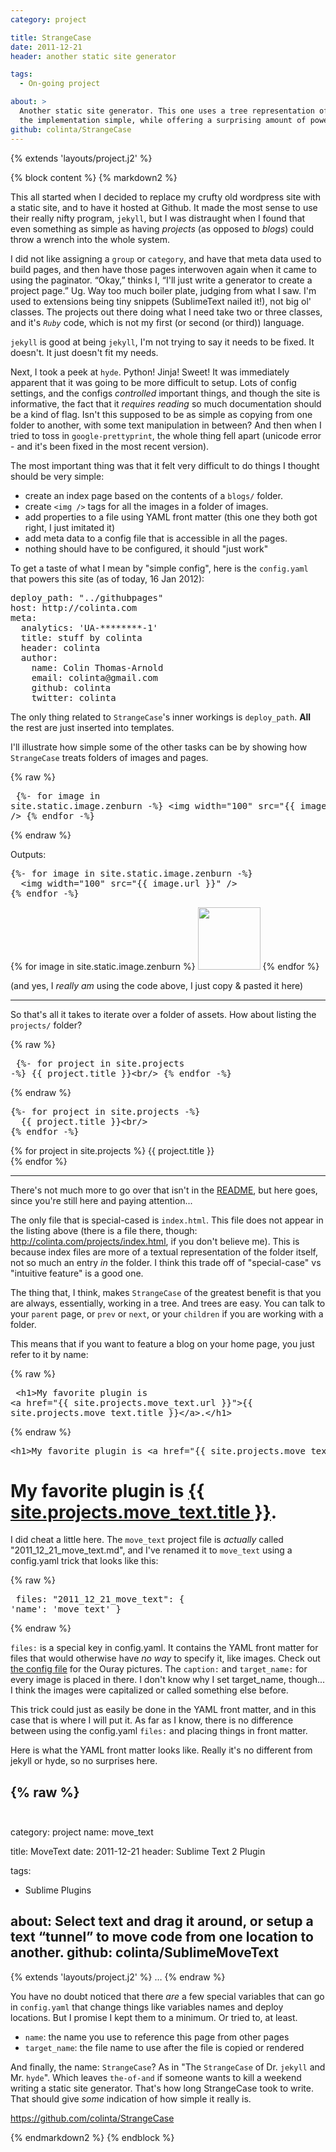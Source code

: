 ```yaml
---
category: project

title: StrangeCase
date: 2011-12-21
header: another static site generator

tags:
  - On-going project

about: >
  Another static site generator. This one uses a tree representation of your site to keep
  the implementation simple, while offering a surprising amount of power.
github: colinta/StrangeCase
---
```

{% extends 'layouts/project.j2' %}

{% block content %}
{% markdown2 %}

This all started when I decided to replace my crufty old wordpress site with a static site, and to have it hosted at
Github.  It made the most sense to use their really nifty program, `jekyll`, but I was distraught when I found
that even something as simple as having *projects* (as opposed to *blogs*) could throw a wrench into the whole system.

I did not like assigning a `group` or `category`, and have that meta data used to build pages, and then have those pages
interwoven again when it came to using the paginator.  “Okay,” thinks I, “I'll just write a generator to create a project
page.”  Ug.  Way too much boiler plate, judging from what I saw.  I'm used to extensions being tiny snippets (SublimeText
nailed it!), not big ol' classes.  The projects out there doing what I need take two or three classes, and it's *`Ruby`*
code, which is not my first (or second (or third)) language.

`jekyll` is good at being `jekyll`, I'm not trying to say it needs to be fixed.  It doesn't.  It just doesn't fit
my needs.

Next, I took a peek at `hyde`.  Python!  Jinja!  Sweet!  It was immediately apparent that it was going to be more difficult
to setup.  Lots of config settings, and the configs *controlled* important things, and though the site is informative, the
fact that it *requires reading* so much documentation should be a kind of flag.  Isn't this supposed to be as simple as
copying from one folder to another, with some text manipulation in between?  And then when I tried to toss in `google-prettyprint`,
the whole thing fell apart (unicode error - and it's been fixed in the most recent version).

The most important thing was that it felt very difficult to do things I thought should be very simple:

* create an index page based on the contents of a `blogs/` folder.
* create `<img />` tags for all the images in a folder of images.
* add properties to a file using YAML front matter (this one they both got right, I just imitated it)
* add meta data to a config file that is accessible in all the pages.
* nothing should have to be configured, it should "just work"

To get a taste of what I mean by "simple config", here is the `config.yaml` that powers this site (as of today, 16 Jan 2012):

<pre class="prettyprint">
deploy_path: "../githubpages"
host: http://colinta.com
meta:
  analytics: 'UA-********-1'
  title: stuff by colinta
  header: colinta
  author:
    name: Colin Thomas-Arnold
    email: colinta@gmail.com
    github: colinta
    twitter: colinta
</pre>

The only thing related to `StrangeCase`'s inner workings is `deploy_path`.  **All** the rest are just inserted into templates.

I'll illustrate how simple some of the other tasks can be by showing how `StrangeCase` treats folders of images and pages.

{% raw %}<pre class="prettyprint">
{%- for image in site.static.image.zenburn -%}
  &lt;img width=&quot;100&quot; src=&quot;{{ image.url }}&quot; /&gt;
{% endfor -%}
</pre>{% endraw %}

Outputs:

<div class="well">
<pre class="prettyprint">
{%- for image in site.static.image.zenburn -%}
  &lt;img width=&quot;100&quot; src=&quot;{{ image.url }}&quot; /&gt;
{% endfor -%}
</pre>

{% for image in site.static.image.zenburn %}
  <img width="100" src="{{ image.url }}" />
{% endfor %}
</div>

(and yes, I *really am* using the code above, I just copy &amp; pasted it here)


-------------------


So that's all it takes to iterate over a folder of assets.  How about listing the `projects/` folder?

{% raw %}<pre class="prettyprint">
{%- for project in site.projects -%}
  {{ project.title }}&lt;br/&gt;
{% endfor -%}
</pre>{% endraw %}

<div class="well">
<pre class="prettyprint">
{%- for project in site.projects -%}
  {{ project.title }}&lt;br/&gt;
{% endfor -%}
</pre>

{% for project in site.projects %}
  {{ project.title }}<br/>
{% endfor %}
</div>


-------------------


There's not much more to go over that isn't in the [README](https://github.com/colinta/StrangeCase), but here goes, since
you're still here and paying attention...

The only file that is special-cased is `index.html`.  This file does not appear in the listing above (there is a file there,
though: <http://colinta.com/projects/index.html>, if you don't believe me).  This is because index files are more of a textual
representation of the folder itself, not so much an entry *in* the folder.  I think this trade off of "special-case" vs "intuitive
feature" is a good one.

The thing that, I think, makes `StrangeCase` of the greatest benefit is that you are always, essentially, working in a tree.  And
trees are easy.  You can talk to your `parent` page, or `prev` or `next`, or your `children` if you are working with a folder.

This means that if you want to feature a blog on your home page, you just refer to it by name:

{% raw %}<pre class="prettyprint">
&lt;h1&gt;My favorite plugin is &lt;a href=&quot;{{ site.projects.move_text.url }}&quot;&gt;{{ site.projects.move_text.title }}&lt;/a&gt;.&lt;/h1&gt;
</pre>{% endraw %}

<div class="well">
<pre class="prettyprint">
&lt;h1&gt;My favorite plugin is &lt;a href=&quot;{{ site.projects.move_text.url }}&quot;&gt;{{ site.projects.move_text.title }}&lt;/a&gt;.&lt;/h1&gt;
</pre>

<h1>My favorite plugin is <a href="{{ site.projects.move_text.url }}">{{ site.projects.move_text.title }}</a>.</h1>
</div>


I did cheat a little here.  The `move_text` project file is *actually* called "2011\_12\_21\_move\_text.md", and I've renamed it to
`move_text` using a config.yaml trick that looks like this:

{% raw %}<pre class="prettyprint">
files:
  "2011_12_21_move_text": { 'name': 'move_text' }
</pre>{% endraw %}

`files:` is a special key in config.yaml.  It contains the YAML front matter for files that would otherwise have *no way* to specify it, like images.
Check out [the config file](https://raw.github.com/colinta/StrangeCase/colinta/site/static/image/2012_01_06_ouray/config.yaml) for the Ouray pictures.
The `caption:` and `target_name:` for every image is placed in there.  I don't know why I set target_name, though... I think the images were capitalized
or called something else before.

This trick could just as easily be done in the YAML front matter, and in this case that is where I will put it.  As far as I know, there is no difference
between using the config.yaml `files:` and placing things in front matter.

Here is what the YAML front matter looks like.  Really it's no different from jekyll or hyde, so no surprises here.

{% raw %}<pre class="prettyprint">
---
category: project
name: move_text

title: MoveText
date: 2011-12-21
header: Sublime Text 2 Plugin

tags:
  - Sublime Plugins

about: Select text and drag it around, or setup a text “tunnel” to move code from one location to another.
github: colinta/SublimeMoveText
---
{% extends 'layouts/project.j2' %}
…
</pre>{% endraw %}

You have no doubt noticed that there *are* a few special variables that can go in `config.yaml` that change
things like variables names and deploy locations.  But I promise I kept them to a minimum.  Or tried to, at least.

* `name`: the name you use to reference this page from other pages
* `target_name`: the file name to use after the file is copied or rendered

And finally, the name: `StrangeCase`?  As in "The `StrangeCase` of Dr. `jekyll` and Mr. `hyde`".  Which leaves `the-of-and` if someone
wants to kill a weekend writing a static site generator.  That's how long StrangeCase took to write.  That should give *some*
indication of how simple it really is.

<https://github.com/colinta/StrangeCase>

{% endmarkdown2 %}
{% endblock %}
